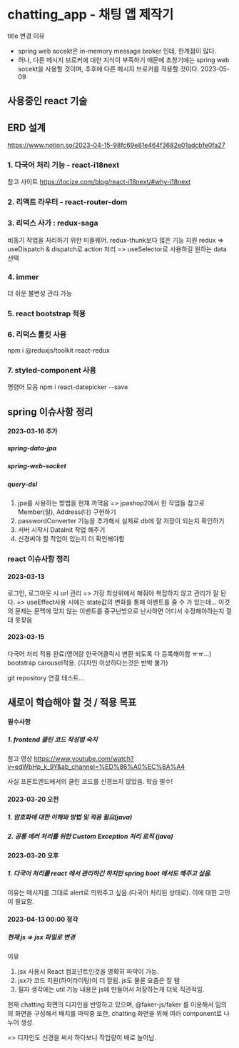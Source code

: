 # chatting_app - 채팅 앱 제작기

title 변경 이유
- spring web socekt은 in-memory message broker 인데, 한계점이 많다.
- 허나, 다른 메시지 브로커에 대한 지식이 부족하기 때문에 초창기에는 spring web socekt을 사용할 것이며, 추후에 다른 메시지 브로커를 적용할 것이다.
 2023-05-09
## 사용중인 react 기술

## ERD 설계
https://www.notion.so/2023-04-15-98fc69e81e464f3682e01adcbfe0fa27

### 1. 다국어 처리 기능 - react-i18next
  참고 사이트 
  https://locize.com/blog/react-i18next/#why-i18next
  
### 2. 리액트 라우터 - react-router-dom
  
### 3. 리덕스 사가 : redux-saga 
  비동기 작업을 처리하기 위한 미들웨어. redux-thunk보다 많은 기능 지원
  redux => useDispatch & dispatch로 action 처리
        => useSelector로 사용하길 원하는 data 선택

### 4. immer 
  더 쉬운 불변성 관리 가능
 
### 5. react bootstrap 적용

### 6. 리덕스 툴킷 사용
   npm i @reduxjs/toolkit react-redux

### 7. styled-component 사용

명령어 모음
 npm i react-datepicker --save

## spring 이슈사항 정리
#### 2023-03-16 추가
##### spring-data-jpa
##### spring-web-socket
##### query-dsl

  1. jpa를 사용하는 방법을 현재 까먹음 => jpashop2에서 한 작업들 참고로 Member(일), Address(다) 구현하기 
  2. passwordConverter 기능을 추가해서 실제로 db에 잘 저장이 되는지 확인하기
  3. 서버 시작시 DataInit 작업 해주기
  4. 신경써야 할 작업이 있는지 더 확인해야함

### react 이슈사항 정리
#### 2023-03-13
로그인, 로그아웃 시 url 관리 => 가장 최상위에서 해줘야 복잡하지 않고 관리가 잘 된다. 
=> useEffect사용 시에는 state값의 변화를 통해 이벤트를 줄 수 가 있는데... 이것의 문제는 문맥에 맞지 않는 이벤트를 중구난방으로 난사하면 어디서 수정해야하는지 절대 못찾음

#### 2023-03-15
다국어 처리 적용 완료(영어랑 한국어클릭시 변환 되도록 다 등록해야함 ㅠㅠ...)
bootstrap carousel적용. (디자인 이상하다는것은 반박 불가)

git repository 연결 테스트...

## 새로이 학습해야 할 것 / 적용 목표
#### 필수사항
##### 1. frontend 클린 코드 작성법 숙지
참고 영상
https://www.youtube.com/watch?v=edWbHp_k_9Y&ab_channel=%ED%86%A0%EC%8A%A4

사실 프론트엔드에서의 클린 코드를 신경쓰지 않았음. 학습 필수!

#### 2023-03-20 오전
##### 1. 암호화에 대한 이해와 방법 및 적용 필요(java)
##### 2. 공통 에러 처리를 위한 Custom Exception 처리 로직 (java)

#### 2023-03-20 오후
##### 1. 다국어 처리를 react 에서 관리하긴 하지만 spring boot 에서도 해주고 싶음.
이유는 메시지를 그대로 alert로 띄워주고 싶음.(다국어 처리된 상태로). 이에 대한 고민이 필요함.

#### 2023-04-13 00:00 정각
##### 현재 js => jsx 파일로 변경
이유 
1. jsx 사용시 React 컴포넌트인것을 명확히 파악이 가능.
2. jsx가 코드 지원(하이라이팅)이 더 잘됨. js도 물론 요즘은 잘 됌
3. 필자 생각에는 util 기능 내용은 js에 만들어서 저장하는게 더욱 직관적임.

현재 chatting 화면의 디자인을 반영하고 있으며, @faker-js/faker 를 이용해서 임의의 화면을 구성해서 배치를 파악중
또한, chatting 화면을 위해 여러 component로 나누어 생성. 

=> 디자인도 신경을 써서 하다보니 작업량이 배로 늘어남.
